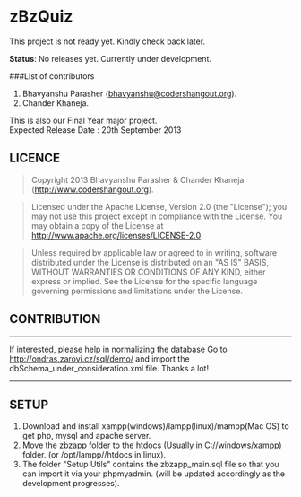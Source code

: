 zBzQuiz
=======


This project is not ready yet. Kindly check back later.

<b>Status</b>: No releases yet. Currently under development.

###List of contributors 

1. Bhavyanshu Parasher (bhavyanshu@codershangout.org).
2. Chander Khaneja.

This is also our Final Year major project.   
Expected Release Date : 20th September 2013


LICENCE
-------

> Copyright 2013 Bhavyanshu Parasher & Chander Khaneja (http://www.codershangout.org).

> Licensed under the Apache License, Version 2.0 (the "License"); you
may not use this project except in compliance with the License. You 
may obtain a copy of the License at 
> http://www.apache.org/licenses/LICENSE-2.0.

>Unless required by applicable law or agreed to in writing, software 
distributed under the License is distributed on an "AS IS" BASIS, 
WITHOUT WARRANTIES OR CONDITIONS OF ANY KIND, either express or 
implied. See the License for the specific language governing 
permissions and limitations under the License.


CONTRIBUTION
------------

*******************
If interested, please help in normalizing the database 
Go to http://ondras.zarovi.cz/sql/demo/ and import the dbSchema_under_consideration.xml file. Thanks a lot!
*******************


SETUP
-----

1) Download and install xampp(windows)/lampp(linux)/mampp(Mac OS) to get php, mysql and apache server.  
2) Move the zbzapp folder to the htdocs (Usually in C://windows/xampp) folder. (or /opt/lampp//htdocs in linux).    
3) The folder "Setup Utils" contains the zbzapp_main.sql file so that you can import it via your phpmyadmin. (will be updated accordingly as the development progresses). 